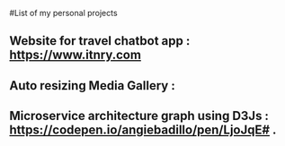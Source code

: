 
#List of my personal projects

## Website for travel chatbot app : https://www.itnry.com

## Auto resizing Media Gallery :   
## Microservice architecture graph using D3Js : https://codepen.io/angiebadillo/pen/LjoJqE# . 
